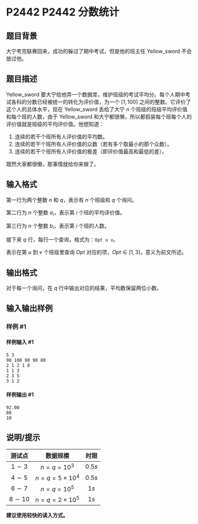 # P2442 P2442 分数统计

## 题目背景

大宁考完联赛回来，成功的躲过了期中考试，但是他的班主任 Yellow_sword  不会放过他。

## 题目描述

Yellow_sword 要大宁给他弄一个数据库，维护班级的考试平均分。每个人期中考试各科的分数已经被统一的转化为评价值，为一个 $[1,100]$ 之间的整数。它评价了这个人的总体水平，现在 Yellow_sword 丢给了大宁 $n$ 个班级的班级平均评价值和每个班的人数，由于 Yellow_sword 和大宁都很懒，所以都假装每个班每个人的评价值就是班级的平均评价值。他想知道：

1. 连续的若干个班所有人评价值的平均数。
2. 连续的若干个班所有人评价值的众数（若有多个取最小的那个众数）。
3. 连续的若干个班所有人评价值的极差（即评价值最高和最低的差）。

既然大家都很懒，那事情就给你来做了。

## 输入格式

第一行为两个整数 $n$ 和 $q$，表示有 $n$ 个班级和 $q$ 个询问。

第二行为 $n$ 个整数 $a_i$，表示第 $i$ 个班的平均评价值。

第三行为 $n$ 个整数 $b_i$，表示第 $i$ 个班的人数。

接下来 $q$ 行，每行一个查询，格式为：`Opt u v`。

表示在第 $u$ 到 $v$ 个班级里查询 $Opt$ 对应的项，$Opt\in[1,3]$，意义为前文所述。

## 输出格式

对于每一个询问，在 $q$ 行中输出对应的结果，平均数保留两位小数。

## 输入输出样例

### 样例 #1

#### 样例输入 #1

```
5 3
90 100 90 90 80
2 1 2 1 8
1 1 3
2 3 5
3 1 2
```

#### 样例输出 #1

```
92.00
80
10
```

## 说明/提示

|测试点| 数据规模| 时限 |
| :-------:| :----:| :----: |
| $1\sim3$ |$n=q=10^3$| $0.5s$ |
|$4\sim5$| $n=q=5\times 10^4$| $0.5s$ |
| $6\sim 7$ |     $n=q=10^5$| $1s$ |
| $8\sim 10$ |  $n=q=2\times 10^5$| $1s$ |

**建议使用较快的读入方式。**
